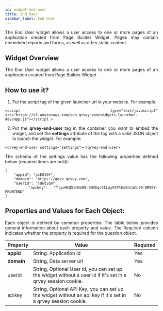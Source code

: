 ```yaml
---
id: widget-end-user
title: End User
sidebar_label: End User
---
```


<div style="text-align: justify">

The End User widget allows a user access to one or more pages of an application created from Page Builder Widget. Pages may contain embedded reports and forms, as well as other static content.

## Widget Overview

The End User widget allows a user access to one or more pages of an application created from Page Builder Widget.

## How to use it?

1. Put the script tag of the given launcher url in your website. For example:

```
<script type="text/javascript" src="https://s3.amazonaws.com/cdn.qrvey.com/widgets-launcher-dev/app.js"></script >
```

2. Put the **qrvey-end-user** tag in the container you want to embed the widget, and set the **settings** attribute of the tag with a valid JSON object to launch the widget. For example:

```
<qrvey-end-user settings="settings"></qrvey-end-user>
```

The schema of the settings value has the following properties defined below (required items are bold):

```
{
    "appid": "pzE019Y",
    "domain": "https://qdev.qrvey.com",
    "userid": "TQudSqH",
    "apikey": "TlyeWkQ5tH4m05r3WXUqc9ILayESPlhd6hJaCut0-QRVEY-FRONTEND"		
}
```

## Properties and Values for Each Object:

Each object is defined by common properties. The table below provides general information about each property and value. The Required column indicates whether the property is required for the question object.

| **Property** | **Value** | **Required** |
| --- | --- | --- |
| **appid** | String. Application id | Yes |
| **domain** | String, Data server url | Yes |
| userid | String, Optional User id, you can set up the widget without a user id if it's set in a qrvey session cookie. | No |
| apikey | String, Optional API Key, you can set up the widget without an api key if it's set in a qrvey session cookie. | No |